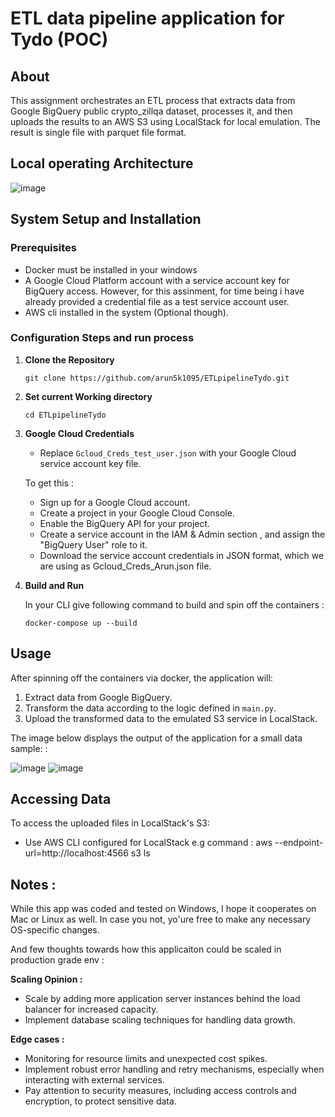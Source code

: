 # ETL data pipeline application for Tydo (POC)

## About

This assignment orchestrates an ETL process that extracts data from Google BigQuery public crypto_zillqa dataset, processes it, and then uploads the results to an AWS S3 using LocalStack for local emulation. The result is single file with parquet file format.


## Local operating Architecture

![image](https://github.com/arun5k1095/ETLpipelineTydo/assets/46933151/342f8e49-cd9b-48a4-89b3-ba043cc5d32f)


## System Setup and Installation

### Prerequisites

- Docker must be installed in your windows
- A Google Cloud Platform account with a service account key for BigQuery access.
  However, for this assinment, for time being i have already provided a credential file as a test service account user.
- AWS cli installed in the system (Optional though).

### Configuration Steps and run process

1. **Clone the Repository**
    ```
    git clone https://github.com/arun5k1095/ETLpipelineTydo.git
    ```
2. **Set current Working directory**
   ```
   cd ETLpipelineTydo
   ```
2. **Google Cloud Credentials**
    - Replace `Gcloud_Creds_test_user.json` with your Google Cloud service account key file.
    
    To get this  :
	- Sign up for a Google Cloud account.
	- Create a project in your Google Cloud Console.
	- Enable the BigQuery API for your project.
	- Create a service account in the IAM & Admin section , and assign the "BigQuery User" role to it.
	- Download the service account credentials in JSON format, which we are using as Gcloud_Creds_Arun.json file.

3. **Build and Run**
   
   In your CLI give following command to build  and spin off the containers :
    ```
    docker-compose up --build
    ```

## Usage

After spinning off the containers via docker, the application will:
1. Extract data from Google BigQuery.
2. Transform the data according to the logic defined in `main.py`.
3. Upload the transformed data to the emulated S3 service in LocalStack.


The image below displays the output of the application for a small data sample: :


![image](https://github.com/arun5k1095/ETLpipelineTydo/assets/46933151/e7d991ea-03a6-437c-a8ab-290142d14123)
![image](https://github.com/arun5k1095/ETLpipelineTydo/assets/46933151/80c20860-bb2e-4251-876d-bd7b74248aed)


## Accessing Data

To access the uploaded files in LocalStack's S3:
- Use AWS CLI configured for LocalStack
   e.g  command :  aws --endpoint-url=http://localhost:4566 s3 ls

## Notes :
While this app was coded and tested on Windows, I hope it cooperates on Mac or Linux as well. In case you not, yo'ure free to make any necessary OS-specific changes.

And few thoughts towards how this applicaiton could be scaled in production grade env :

**Scaling Opinion :**
- Scale by adding more application server instances behind the load balancer for increased capacity.
- Implement database scaling techniques for handling data growth.

**Edge cases :**
- Monitoring for resource limits and unexpected cost spikes.
- Implement robust error handling and retry mechanisms, especially when interacting with external services.
- Pay attention to security measures, including access controls and encryption, to protect sensitive data.


